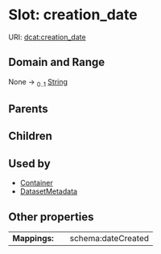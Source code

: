 
# Slot: creation_date




URI: [dcat:creation_date](http://www.w3.org/ns/dcat#creation_date)


## Domain and Range

None &#8594;  <sub>0..1</sub> [String](types/String.md)

## Parents


## Children


## Used by

 * [Container](Container.md)
 * [DatasetMetadata](DatasetMetadata.md)

## Other properties

|  |  |  |
| --- | --- | --- |
| **Mappings:** | | schema:dateCreated |

